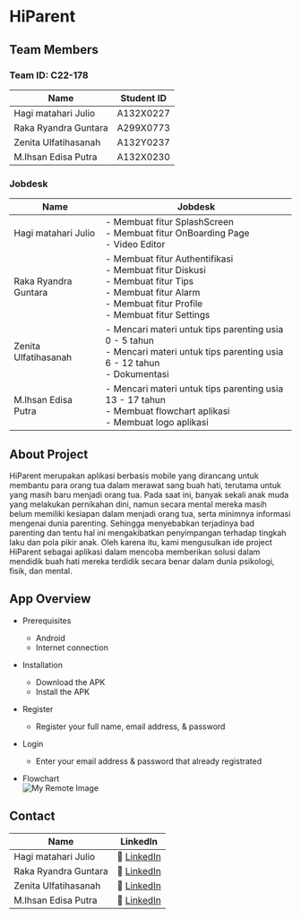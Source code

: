 # **HiParent** <br />

## Team Members <br />

### Team ID: C22-178 <br />

| Name  | Student ID |
| ------------- | ------------- |
| Hagi matahari Julio  | A132X0227  |
| Raka Ryandra Guntara  | A299X0773  |
| Zenita Ulfatihasanah  | A132Y0237  |
| M.Ihsan Edisa Putra  | A132X0230  |

### Jobdesk <br />

| Name  | Jobdesk |
| ------------- | ------------- |
| Hagi matahari Julio  | -  Membuat fitur SplashScreen <br /> - Membuat fitur OnBoarding Page <br /> - Video Editor <br />|
| Raka Ryandra Guntara  | -  Membuat fitur Authentifikasi <br /> -  Membuat fitur Diskusi <br /> -  Membuat fitur Tips <br /> -  Membuat fitur Alarm <br /> -  Membuat fitur Profile <br /> -  Membuat fitur Settings  |
| Zenita Ulfatihasanah  | - Mencari materi untuk tips parenting usia 0 - 5 tahun <br /> -  Mencari materi untuk tips parenting usia 6 - 12 tahun <br /> -  Dokumentasi  |
| M.Ihsan Edisa Putra  | - Mencari materi untuk tips parenting usia 13 - 17 tahun <br /> -  Membuat flowchart aplikasi <br /> -  Membuat logo aplikasi |

## About Project <br />
HiParent merupakan aplikasi berbasis mobile yang dirancang untuk membantu para orang tua dalam merawat sang buah hati, terutama untuk yang masih baru menjadi orang tua. Pada saat ini, banyak sekali anak muda yang melakukan pernikahan dini, namun secara mental mereka masih belum memiliki kesiapan dalam menjadi orang tua, serta minimnya informasi mengenai dunia parenting. Sehingga menyebabkan terjadinya bad parenting dan tentu hal ini mengakibatkan penyimpangan terhadap tingkah laku dan pola pikir anak. Oleh karena itu, kami mengusulkan ide project HiParent sebagai aplikasi dalam mencoba memberikan solusi dalam mendidik buah hati mereka terdidik secara benar dalam dunia psikologi, fisik, dan mental.

## App Overview <br />
- Prerequisites
  - Android
  - Internet connection

- Installation
  - Download the APK
  - Install the APK
 
- Register
  - Register your full name, email address, & password

- Login
  - Enter your email address & password that already registrated

- Flowchart <br />
![My Remote Image](https://drive.google.com/file/d/1G65iL4NI9BgcI7vRqrcBL1TrTQ3c3PFa/view?usp=sharing)


## Contact <br />

| Name  | LinkedIn |
| ------------- | ------------- |
| Hagi matahari Julio  |📱 <a href="https://www.linkedin.com/in/hagi-matahari-julio-11a85b221/" >LinkedIn</a>  |
| Raka Ryandra Guntara  |📱 <a href="https://www.linkedin.com/in/raka-ryandra-guntara-b23698227" >LinkedIn</a>  |
| Zenita Ulfatihasanah  |📱 <a href="https://www.linkedin.com/in/zenita-ulfatihasanah-55b464256/"  >LinkedIn</a>  | 
| M.Ihsan Edisa Putra  |📱 <a href="https://www.linkedin.com/in/m-ihsan-edisa-putra-379172251/" >LinkedIn</a>  |
